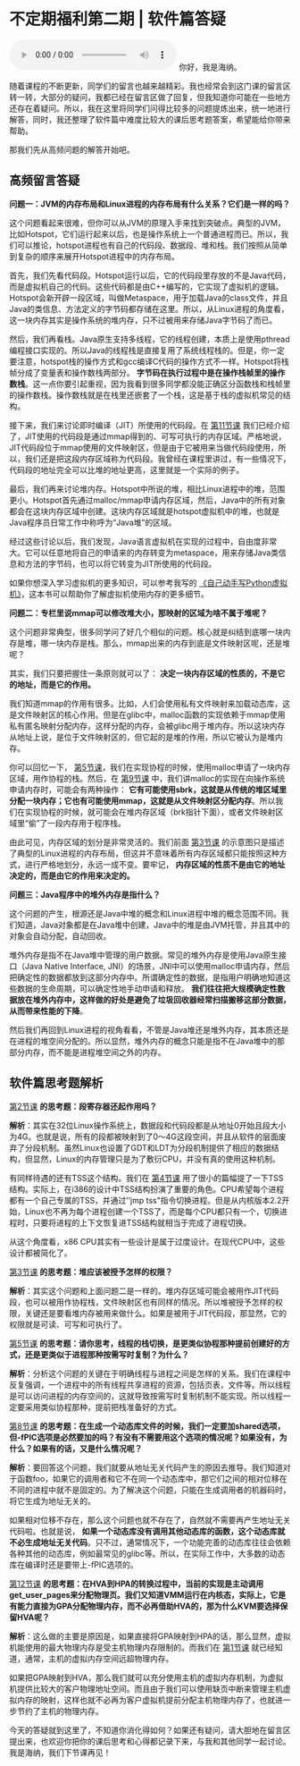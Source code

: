 # 不定期福利第二期 | 软件篇答疑
<audio src='./不定期福利第二期-软件篇答疑.mp3' controls></audio>
你好，我是海纳。

随着课程的不断更新，同学们的留言也越来越精彩。我也经常会到这门课的留言区转一转，大部分的疑问，我都已经在留言区做了回复，但我知道你可能在一些地方还存在着疑问。所以，我在这里将同学们问得比较多的问题提炼出来，统一地进行解答，同时，我还整理了软件篇中难度比较大的课后思考题答案，希望能给你带来帮助。

那我们先从高频问题的解答开始吧。

## 高频留言答疑

**问题一：JVM的内存布局和Linux进程的内存布局有什么关系？它们是一样的吗？**

这个问题看起来很难，但你可以从JVM的原理入手来找到突破点。典型的JVM，比如Hotspot，它们运行起来以后，也是操作系统上一个普通进程而已。所以，我们可以推论，hotspot进程也有自己的代码段、数据段、堆和栈。我们按照从简单到复杂的顺序来展开Hotspot进程中的内存布局。

首先，我们先看代码段。Hotspot运行以后，它的代码段里存放的不是Java代码，而是虚拟机自己的代码。这些代码都是由C++编写的，它实现了虚拟机的逻辑。Hotspot会新开辟一段区域，叫做Metaspace，用于加载Java的class文件，并且Java的类信息、方法定义的字节码都存储在这里。所以，从Linux进程的角度看，这一块内存其实是操作系统的堆内存，只不过被用来存储Java字节码了而已。

然后，我们再看栈。Java原生支持多线程，它的线程创建，本质上是使用pthread编程接口实现的。所以Java的线程栈是直接复用了系统线程栈的。但是，你一定要注意，hotspot栈的操作方式和gcc编译C代码的操作方式不一样。Hotspot将栈帧分成了变量表和操作数栈两部分。 **字节码在执行过程中是在操作栈帧里的操作数栈**。这一点你要引起重视，因为我看到很多同学都没能正确区分函数栈和栈帧里的操作数栈。操作数栈就是在栈里还嵌套了一个栈，这是基于栈的虚拟机常见的结构。

接下来，我们来讨论即时编译（JIT）所使用的代码段。在 [第11节课](https://time.geekbang.org/column/article/445925) 我们已经介绍了，JIT使用的代码段是通过mmap得到的、可写可执行的内存区域。严格地说，JIT代码段位于mmap使用的文件映射区，但是由于它被用来当做代码段使用，所以，我们还是把这段内存区域称为代码段。我曾经在课程里讲过，有一些情况下，代码段的地址完全可以比堆的地址更高，这里就是一个实际的例子。

最后，我们再来讨论堆内存。Hotspot中所说的堆，相比Linux进程中的堆，范围更小。Hotspot首先通过malloc/mmap申请内存区域，然后，Java中的所有对象都会在这块内存区域中创建。这块内存区域就是hotspot虚拟机中的堆，也就是Java程序员日常工作中称呼为“Java堆”的区域。

经过这些讨论以后，我们发现，Java语言虚拟机在实现的过程中，自由度非常大。它可以任意地将自己的申请来的内存转变为metaspace，用来存储Java类信息和方法的字节码，也可以将它转变为JIT所使用的代码段。

如果你想深入学习虚拟机的更多知识，可以参考我写的 [《自己动手写Python虚拟机》](https://book.douban.com/subject/34442805)，这本书可以帮助你了解虚拟机使用内存的更多细节。

**问题二：专栏里说mmap可以修改堆大小，那映射的区域为啥不属于堆呢？**

这个问题非常典型，很多同学问了好几个相似的问题。核心就是纠结到底哪一块内存是堆，哪一块内存是栈。那么，mmap出来的内存到底是文件映射区呢，还是堆呢？

其实，我们只要把握住一条原则就可以了： **决定一块内存区域的性质的，不是它的地址，而是它的作用。**

我们知道mmap的作用有很多。比如，人们会使用私有文件映射来加载动态库，这是文件映射区的核心作用。但是在glibc中，malloc函数的实现依赖于mmap使用私有匿名映射分配内存，这样分配的内存，会被glibc用于堆内存。所以这块内存从地址上说，是位于文件映射区的，但它起的是堆的作用，所以它被认为是堆内存。

你可以回忆一下， [第5节课](https://time.geekbang.org/column/article/435493)，我们在实现协程的时候，使用malloc申请了一块内存区域，用作协程的栈。然后，在 [第9节课](https://time.geekbang.org/column/article/440452) 中，我们讲malloc的实现在向操作系统申请内存时，可能会有两种操作： **它有可能使用sbrk，这就是从传统的堆区域里分配一块内存；它也有可能使用mmap，这就是从文件映射区分配内存**。所以我们在实现协程的时候，就可能会在堆内存区域（brk指针下面），或者文件映射区域里“偷”了一段内存用于程序栈。

由此可见，内存区域的划分是非常灵活的。我们前面 [第3节课](https://time.geekbang.org/column/article/431904) 的示意图只是描述了典型的Linux进程的内存布局，但这并不意味着所有内存区域都只能按照这种方式，进行严格地划分，永远一成不变。要牢记， **内存区域的性质不是由它的地址决定的，而是由它的作用来决定的。**

**问题三：Java程序中的堆外内存是指什么？**

这个问题的产生，根源还是Java中堆的概念和Linux进程中堆的概念范围不同。我们知道，Java对象都是在Java堆中创建，Java中的堆是由JVM托管，并且其中的对象会自动分配，自动回收。

堆外内存是指不在Java堆中管理的用户数据。常见的堆外内存是使用Java原生接口（Java Native Interface, JNI）的场景，JNI中可以使用malloc申请内存，然后把确定性的数据都放到这部分内存中。所谓确定性的数据，是指用户明确地知道这些数据的生命周期，可以确定性地手动申请和释放。 **我们往往把大规模确定性数据放在堆外内存中，这样做的好处是避免了垃圾回收器经常扫描搬移这部分数据，从而带来性能的下降**。

然后我们再回到Linux进程的视角看看，不管是Java堆还是堆外内存，其本质还是在进程的堆空间分配的。所以显然，堆外内存的概念只能是指不在Java堆中的那部分内存，而不能是进程堆空间之外的内存。

## 软件篇思考题解析

[第2节课](https://time.geekbang.org/column/article/431400) **的思考题：段寄存器还起作用吗？**

**解析**：其实在32位Linux操作系统上，数据段和代码段都是从地址0开始且段大小为4G。也就是说，所有的段都被映射到了0～4G这段空间，并且从软件的层面废弃了分段机制。虽然Linux也设置了GDT和LDT为分段机制提供了相应的数据结构，但显然，Linux的内存管理只是为了敷衍CPU，并没有真的使用这种机制。

有同样待遇的还有TSS这个结构。我们在 [第4节课](https://time.geekbang.org/column/article/433530) 用了很小的篇幅提了一下TSS结构。实际上，在i386的设计中TSS结构扮演了重要的角色。CPU希望每个进程都有一个自己专属的TSS，并通过’'jmp tss"指令切换进程。但是从内核版本2.2开始，Linux也不再为每个进程创建一个TSS了，而是每个CPU都只有一个，切换进程时，只要将进程的上下文恢复进TSS结构就相当于完成了进程切换。

从这个角度看，x86 CPU其实有一些设计是属于过度设计。在现代CPU中，这些设计都被简化了。

[第3节课](https://time.geekbang.org/column/article/431904) **的思考题：堆应该被授予怎样的权限？**

**解析**：其实这个问题和上面问题二是一样的。堆内存区域可能会被用作JIT代码段，也可以被用作协程栈，文件映射区也有同样的情况。所以堆被授予怎样的权限，关键还是要看堆内存被用来做什么。如果是被用于JIT代码段，那显然，它的权限就是可读、可写和可执行了。

[第5节课](https://time.geekbang.org/column/article/435493) **的思考题：请你思考，线程的栈切换，是更类似协程那种提前创建好的方式，还是更类似于进程那种按需写时复制？为什么？**

**解析**：分析这个问题的关键在于明确线程与进程之间是怎样的关系。我们在课程中反复强调，一个进程中的所有线程共享进程的资源，包括页表，文件等。所以线程是可以访问进程的内存空间的，这就导致按需写时复制机制不能实现。所以线程一定要采用类似协程那种，提前把栈准备好的方式。

[第8节课](https://time.geekbang.org/column/article/440471) **的思考题：在生成一个动态库文件的时候，我们一定要加shared选项，但-fPIC选项是必然要加的吗？有没有不需要用这个选项的情况呢？如果没有，为什么？如果有的话，又是什么情况呢？**

**解析**：要回答这个问题，我们就要从地址无关代码产生的原因去推导。我们知道对于函数foo，如果它的调用者和它不在同一个动态库中，那它们之间的相对位移在不同的进程中就不是固定的。为了解决这个问题，只能在生成调用者的机器码时，将它生成为地址无关的。

如果相对位移不存在，那么这个问题也就不存在了，自然就不需要再产生地址无关代码啦。也就是说， **如果一个动态库没有调用其他动态库的函数，这个动态库就不必生成地址无关代码**。只不过，通常情况下，一个功能完善的动态库往往会依赖各种其他的动态库，例如最常见的glibc等。所以，在实际工作中，大多数的动态库在编译时还是要带上-fPIC选项的。

[第12节课](https://time.geekbang.org/column/article/446677) **的思考题：在HVA到HPA的转换过程中，当前的实现是主动调用get\_user\_pages来分配物理页。我们又知道VMM运行在内核态，实际上，它是有能力直接为GPA分配物理内存，而不必再借助HVA的，那为什么KVM要选择保留HVA呢？**

**解析**：这么做的主要是原因是，如果直接将GPA映射到HPA的话，那么显然，虚拟机能使用的最大物理内存是受主机物理内存限制的。而我们在 [第1节课](https://time.geekbang.org/column/article/430073) 就已经知道，通常，主机的虚拟内存空间远超物理内存。

如果把GPA映射到HVA，那么我们就可以充分使用主机的虚拟内存机制，为虚拟机提供比较大的客户物理地址空间。而且由于我们可以使用缺页中断来管理主机虚拟内存的映射，这样也就不必再为客户虚拟机提前分配主机物理内存了，也就进一步节约了主机的物理内存。

今天的答疑就到这里了，不知道你消化得如何？如果还有疑问，请大胆地在留言区提出来，也欢迎你把你的课后思考和心得都记录下来，与我和其他同学一起讨论。我是海纳，我们下节课再见！